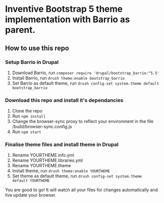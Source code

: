 # Inventive Bootstrap 5 theme implementation with Barrio as parent.

## How to use this repo

### Setup Barrio in Drupal
1. Download Barrio, run `composer require 'drupal/bootstrap_barrio:^5.5'`
2. Install Barrio, run `drush theme:enable bootstrap_barrio`
3. Set Barrio as default theme, run `drush config-set system.theme default bootstrap_barrio`

### Download this repo and install it's dependancies
1. Clone the repo
2. Run `npm install`
3. Change the browser-sync proxy to reflect your environment in the file /build/browser-sync.config.js
4. Run `npm start`

### Finalise theme files and install theme in Drupal
1. Rename YOURTHEME.info.yml
2. Rename YOURTHEME.libraries.yml
3. Rename YOURTHEME.theme
4. Install theme, run `drush theme:enable YOURTHEME`
5. Set theme as default theme, run `drush config-set system.theme default YOURTHEME`

You are good to go! It will watch all your files for changes automatically and live update your browser.